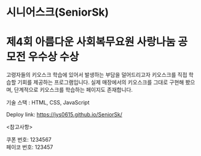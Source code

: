 # 시니어스크(SeniorSk)
# 제4회 아름다운 사회복무요원 사랑나눔 공모전 우수상 수상

고령자들의 키오스크 학습에 있어서 발생하는 부담을 덜어드리고자 키오스크를 직접 학습할 기회를 제공하는 프로그램입니다.
실제 매장에서의 키오스크를 그대로 구현해 봤으며, 단계적으로 키오스크를 학습하는 페이지도 존재합니다.

기술 스택 :  HTML, CSS, JavaScript

Deploy link: https://jys0615.github.io/SeniorSk/

<참고사항>

쿠폰 번호: 1234567
<br>
페이코 번호: 123457
